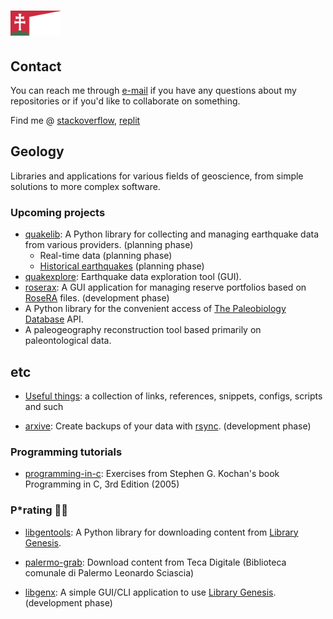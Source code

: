 # <img src="res/hungary.png" height="40">

## Contact

You can reach me through [e-mail](mailto:gaaldavid[at]tuta.io?subject=[GitHub]%20general%20question) if you have any questions about my repositories or if you'd like to collaborate on something.

Find me @ [stackoverflow](https://stackoverflow.com/users/19555447/gaaldvd), [replit](https://replit.com/@gaaldvd)

## Geology

Libraries and applications for various fields of geoscience, from simple solutions to more complex software.

### Upcoming projects

- [quakelib](https://github.com/gaaldvd/quakelib): A Python library for collecting and managing earthquake data from various providers. (planning phase)
  - Real-time data (planning phase)
  - [Historical earthquakes](https://github.com/gaaldvd/quakelib#historical-data) (planning phase)
- [quakexplore](https://github.com/gaaldvd/quakexplore): Earthquake data exploration tool (GUI).
- [roserax](https://github.com/gaaldvd/roserax): A GUI application for managing reserve portfolios based on [RoseRA](https://www.roseassoc.com/rosera-prospect-risk-assessment) files. (development phase)
- A Python library for the convenient access of [The Paleobiology Database](https://paleobiodb.org/) API.
- A paleogeography reconstruction tool based primarily on paleontological data.

## etc

- [Useful things](useful.md): a collection of links, references, snippets, configs, scripts and such

- [arxive](https://github.com/gaaldvd/arxive): Create backups of your data with [rsync](https://rsync.samba.org/). (development phase)

### Programming tutorials

- [programming-in-c](https://github.com/gaaldvd/programming-in-c): Exercises from Stephen G. Kochan's book Programming in C, 3rd Edition (2005)

### P*rating :pirate_flag:

- [libgentools](https://github.com/gaaldvd/libgentools): A Python library for downloading content from [Library Genesis](https://libgen.is/).
- [palermo-grab](https://github.com/gaaldvd/palermo-grab): Download content from Teca Digitale (Biblioteca comunale di Palermo Leonardo Sciascia)

- [libgenx](https://github.com/gaaldvd/libgenx): A simple GUI/CLI application to use [Library Genesis](https://libgen.is/). (development phase)
